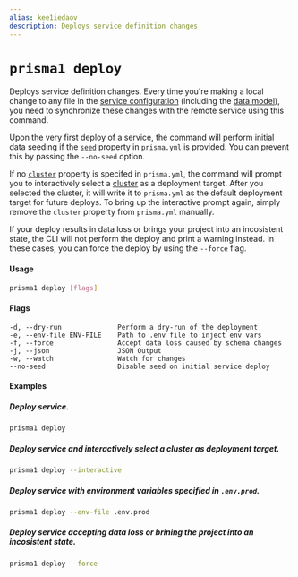 ```yaml
---
alias: kee1iedaov
description: Deploys service definition changes
---
```


# `prisma1 deploy`

Deploys service definition changes. Every time you're making a local change to any file in the [service configuration](!alias-ieshoo5ohm) (including the [data model](!alias-eiroozae8u)), you need to synchronize these changes with the remote service using this command.

Upon the very first deploy of a service, the command will perform initial data seeding if the [`seed`](!alias-ufeshusai8#seed-optional) property in `prisma.yml` is provided. You can prevent this by passing the `--no-seed` option.

If no [`cluster`](!alias-ufeshusai8#cluster-optional) property is specifed in `prisma.yml`, the command will prompt you to interactively select a [cluster](!alias-eu2ood0she) as a deployment target. After you selected the cluster, it will write it to `prisma.yml` as the default deployment target for future deploys. To bring up the interactive prompt again, simply remove the `cluster` property from `prisma.yml` manually.

If your deploy results in data loss or brings your project into an incosistent state, the CLI will not perform the deploy and print a warning instead. In these cases, you can force the deploy by using the `--force` flag. 

<!-- If no [`cluster`](!alias-ufeshusai8#cluster-optional) property is specifed in `prisma.yml`, the command will prompt you to interactively select a [cluster](!alias-eu2ood0she) as a deployment target. After you selected the cluster, it will write it to `prisma.yml` as the default deployment target for future deploys. To bring up the interactive prompt again, either remove the `cluster` property manually or pass the `--interactive` option to the command. -->

#### Usage

```sh
prisma1 deploy [flags]
```

#### Flags

```
-d, --dry-run              Perform a dry-run of the deployment
-e, --env-file ENV-FILE    Path to .env file to inject env vars
-f, --force                Accept data loss caused by schema changes
-j, --json                 JSON Output
-w, --watch                Watch for changes
--no-seed                  Disable seed on initial service deploy
```

<!--

```
-d, --dry-run              Perform a dry-run of the deployment
-e, --env-file ENV-FILE    Path to .env file to inject env vars
-f, --force                Accept data loss caused by schema changes
-i, --interactive          Force interactive mode to select the cluster
-j, --json                 JSON Output
-w, --watch                Watch for changes
--no-seed                  Disable seed on initial service deploy
```

-->

#### Examples

##### Deploy service.

```sh
prisma1 deploy
```

##### Deploy service and interactively select a cluster as deployment target.

```sh
prisma1 deploy --interactive
```

##### Deploy service with environment variables specified in `.env.prod`.

```sh
prisma1 deploy --env-file .env.prod
```

##### Deploy service accepting data loss or brining the project into an incosistent state.

```sh
prisma1 deploy --force
```
